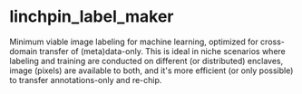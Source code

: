 # linchpin_label_maker
Minimum viable image labeling for machine learning, optimized for cross-domain transfer of (meta)data-only. This is ideal in niche scenarios where labeling and training are conducted on different (or distributed) enclaves, image (pixels) are available to both, and it's more efficient (or only possible) to transfer annotations-only and re-chip.
